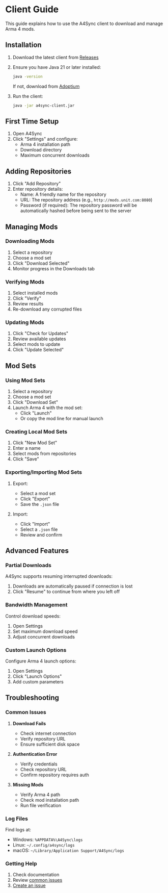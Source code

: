 # Client Guide

This guide explains how to use the A4Sync client to download and manage Arma 4 mods.

## Installation

1. Download the latest client from [Releases](../../releases)
2. Ensure you have Java 21 or later installed:
   ```bash
   java -version
   ```
   If not, download from [Adoptium](https://adoptium.net/)

3. Run the client:
   ```bash
   java -jar a4sync-client.jar
   ```

## First Time Setup

1. Open A4Sync
2. Click "Settings" and configure:
   - Arma 4 installation path
   - Download directory
   - Maximum concurrent downloads

## Adding Repositories

1. Click "Add Repository"
2. Enter repository details:
   - Name: A friendly name for the repository
   - URL: The repository address (e.g., `http://mods.unit.com:8080`)
   - Password (if required):
     The repository password will be automatically hashed before being sent to the server

## Managing Mods

### Downloading Mods

1. Select a repository
2. Choose a mod set
3. Click "Download Selected"
4. Monitor progress in the Downloads tab

### Verifying Mods

1. Select installed mods
2. Click "Verify"
3. Review results
4. Re-download any corrupted files

### Updating Mods

1. Click "Check for Updates"
2. Review available updates
3. Select mods to update
4. Click "Update Selected"

## Mod Sets

### Using Mod Sets

1. Select a repository
2. Choose a mod set
3. Click "Download Set"
4. Launch Arma 4 with the mod set:
   - Click "Launch"
   - Or copy the mod line for manual launch

### Creating Local Mod Sets

1. Click "New Mod Set"
2. Enter a name
3. Select mods from repositories
4. Click "Save"

### Exporting/Importing Mod Sets

1. Export:
   - Select a mod set
   - Click "Export"
   - Save the `.json` file

2. Import:
   - Click "Import"
   - Select a `.json` file
   - Review and confirm

## Advanced Features

### Partial Downloads

A4Sync supports resuming interrupted downloads:
1. Downloads are automatically paused if connection is lost
2. Click "Resume" to continue from where you left off

### Bandwidth Management

Control download speeds:
1. Open Settings
2. Set maximum download speed
3. Adjust concurrent downloads

### Custom Launch Options

Configure Arma 4 launch options:
1. Open Settings
2. Click "Launch Options"
3. Add custom parameters

## Troubleshooting

### Common Issues

1. **Download Fails**
   - Check internet connection
   - Verify repository URL
   - Ensure sufficient disk space

2. **Authentication Error**
   - Verify credentials
   - Check repository URL
   - Confirm repository requires auth

3. **Missing Mods**
   - Verify Arma 4 path
   - Check mod installation path
   - Run file verification

### Log Files

Find logs at:
- Windows: `%APPDATA%\A4Sync\logs`
- Linux: `~/.config/a4sync/logs`
- macOS: `~/Library/Application Support/A4Sync/logs`

### Getting Help

1. Check documentation
2. Review [common issues](../../wiki/Common-Issues)
3. [Create an issue](../../issues/new)